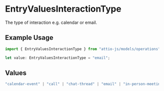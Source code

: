 # EntryValuesInteractionType

The type of interaction e.g. calendar or email.

## Example Usage

```typescript
import { EntryValuesInteractionType } from "attio-js/models/operations";

let value: EntryValuesInteractionType = "email";
```

## Values

```typescript
"calendar-event" | "call" | "chat-thread" | "email" | "in-person-meeting" | "meeting"
```